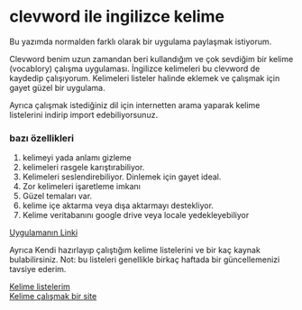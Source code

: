 # clevword ile ingilizce kelime
Bu yazımda normalden farklı olarak bir uygulama paylaşmak istiyorum.  

Clevword benim uzun zamandan beri kullandığım ve çok sevdiğim bir kelime (vocablory) çalışma uygulaması. İngilizce kelimeleri bu clevword de kaydedip çalışıyorum. Kelimeleri listeler halinde eklemek ve çalışmak için gayet güzel bir uygulama.

Ayrıca çalışmak istediğiniz dil için internetten arama yaparak kelime listelerini indirip import edebiliyorsunuz.


### bazı özellikleri
1. kelimeyi yada anlamı gizleme
2. kelimeleri rasgele karıştırabiliyor.
3. Kelimeleri seslendirebiliyor. Dinlemek için gayet ideal.
3. Zor kelimeleri işaretleme imkanı
4. Güzel temaları var.
2. kelime içe aktarma veya dışa aktarmayı destekliyor.
2. Kelime veritabanını google drive veya locale yedekleyebiliyor

[Uygulamanın Linki](https://play.google.com/store/apps/details?id=com.dencreak.engwordstop)

Ayrıca Kendi hazırlayıp çalıştığım kelime listelerini ve bir kaç kaynak bulabilirsiniz. Not: bu listeleri genellikle birkaç haftada bir güncellemenizi tavsiye ederim.

[Kelime listelerim][1]  
[Kelime çalışmak bir site][2]

[1]: https://github.com/hatsat32/BLOG-segen.xyz/tree/master/clevword-kelime-listelerim
[2]: https://tr.speaklanguages.com/ingilizce/kelime/
